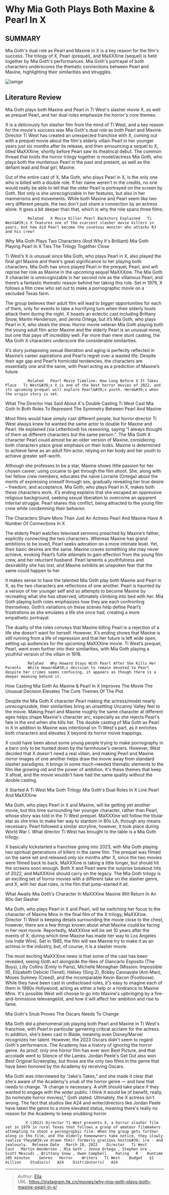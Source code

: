 # Why Mia Goth Plays Both Maxine &amp; Pearl In X


## SUMMARY 



  Mia Goth&#39;s dual role as Pearl and Maxine in X is a key reason for the film&#39;s success.   The trilogy of X, Pearl (prequel), and MaXXXine (sequel) is held together by Mia Goth&#39;s performances.   Mia Goth&#39;s portrayal of both characters underscores the thematic connections between Pearl and Maxine, highlighting their similarities and struggles.  

![iamge](https://static1.srcdn.com/wordpress/wp-content/uploads/2023/01/mia-goth-pearl-and-x-header.png)

## Literature Review
Mia Goth plays both Maxine and Pearl in Ti West&#39;s slasher movie X, as well as prequel Pearl, and her dual roles emphasize the horror&#39;s core themes.




X is a deliciously fun slasher film from the mind of Ti West, and a key reason for the movie&#39;s success was Mia Goth&#39;s dual role as both Pearl and Maxine. Director Ti West has created an unexpected franchise with X, coming out with a prequel movie about the film&#39;s elderly villain Pearl in her younger years just six months after its release, and then announcing a sequel to X, titled MaXXXine, shortly before Pearl saw its theatrical debut. The common thread that holds the horror trilogy together is model/actress Mia Goth, who plays both the murderous Pearl in the past and present, as well as the defiant lead and final girl, Maxine.




Out of the entire cast of X, Mia Goth, who plays Pearl in X, is the only one who is billed with a double role. If her name weren&#39;t in the credits, no one would really be able to tell that the older Pearl is portrayed on the screen by Goth. Not only is she unrecognizable in her features, but also in her mannerisms and movements. While both Maxine and Pearl seem like two very different people, the two don&#39;t just share a connection by an actress alone. It goes a bit deeper than that, which is why the role spans three films.

              Related   X Movie Killer Pearl Backstory Explained   Ti West&#39;s X features one of the scariest slasher movie killers in years, but how did Pearl become the covetous monster who attacks RJ and his crew?    


 Why Mia Goth Plays Two Characters (And Why It&#39;s Brilliant) 
Mia Goth Playing Pearl In X Ties The Trilogy Together
   Close     




Ti West’s X is unusual since Mia Goth, who plays Pearl in X, also played the final girl Maxine and there&#39;s great significance to her playing both characters. Mia Goth has since played Pearl in the prequel, Pearl, and will reprise her role as Maxine in the upcoming sequel MaXXXine. The Mia Goth X character is unrecognizable in her second role as the villainous Pearl, and there’s a fantastic thematic reason behind her taking this role. Set in 1979, X follows a film crew who set out to make a pornographic movie on a secluded Texas farm.

The group believes their adult film will lead to bigger opportunities for each of them, only for events to take a horrifying turn when their elderly hosts attack them during the night. X boasts an eclectic cast including Brittany Snow, Martin Henderson, and Jenna Ortega, but it’s Mia Goth, who plays Pearl in X, who steals the show. Horror movie veteran Mia Goth playing both the young adult film actor Maxine and the elderly Pearl is an unusual move, but one that pays off incredibly well. Far more than mere stunt casting, the Mia Goth X characters underscore the considerable similarities.




X’s story juxtaposing sexual liberation and aging is perfectly reflected in Maxine’s career aspirations and Pearl’s regret over a wasted life. Despite their age gap and Pearl’s homicidal tendencies, the characters are essentially one and the same, with Pearl acting as a prediction of Maxine’s future. 

              Related   Pearl Movie Timeline: How Long Before X It Takes Place   Ti West&#39;s X is one of the best horror movies of 2022, and its upcoming prequel will explore Pearl&#39;s youth. Here&#39;s when the origin story is set.    



 What The Director Has Said About X&#39;s Double Casting 
Ti West Cast Mia Goth In Both Roles To Represent The Symmetry Between Pearl And Maxine
          

Most films would have simply cast different people, but horror director Ti West always knew he wanted the same actor to double for Maxine and Pearl. He explained (via Letterboxd) his reasoning, saying “I always thought of them as different characters but the same person.”. The Mia Goth X character Pearl could almost be an older version of Maxine, considering both characters place great emphasis on their looks. Maxine is determined to achieve fame as an adult film actor, relying on her body and her youth to achieve greater self-worth.




Although she professes to be a star, Maxine shows little passion for her chosen career, using cocaine to get through the film shoot. She, along with her fellow crew members, educates the naïve Lorraine (Ortega) about the merits of expressing oneself through sex, gradually revealing her true desire – freedom, and acceptance. Mia Goth, who plays Pearl in X, makes both these characters work. X’s ending explains that she escaped an oppressive religious background, seeking sexual liberation to overcome an apparent internal struggle. Pearl shares this conflict, being attracted to the young film crew while condemning their behavior.



 The Characters Share More Than Just An Actress 
Pearl And Maxine Have A Number Of Connections In X
          

The elderly Pearl watches televised sermons preached by Maxine’s father, explicitly connecting the two characters. Whereas Maxine has grand ambitions to be loved, Pearl seeks adoration on a more intimate level. Yet, their basic desires are the same. Maxine craves something she may never achieve, evoking Pearl’s futile attempts to gain affection from the young film crew, and her reluctant husband. Pearl laments a youthfulness and desirability she has lost, and Maxine exhibits an unspoken fear that the same could happen to her.




It makes sense to have the talented Mia Goth play both Maxine and Pearl in X, as the two characters are reflections of one another. Pearl is haunted by a version of her younger self and so attempts to become Maxine by recreating what she has observed, ultimately climbing into bed with her. Mia Goth playing both roles emphasizes how they are each confronting themselves. Goth’s variations on these scenes help define Pearl’s frustrations as she emulates a life she once had, creating a more empathetic portrayal.

The duality of the roles conveys that Maxine killing Pearl is a rejection of a life she doesn’t want for herself. However, X’s ending shows that Maxine is still running from a life of repression and that her future is left wide open, setting up audiences for the upcoming MaXXXine movie. Ti West’s prequel, Pearl, went even further into their similarities, with Mia Goth playing a youthful version of the villain in 1918.

              Related   Why Howard Stays With Pearl After She Kills Her Parents   While Howard&#39;s decision to remain devoted to Pearl despite her crimes seems confusing, it appears as though there is a deeper meaning behind it.    






 How Casting Mia Goth As Maxine &amp; Pearl In X Improves The Movie 
The Unusual Decision Elevates The Core Themes Of The Plot
          

Despite the Mia Goth X character Pearl making the actress/model nearly unrecognizable, their similarities bring an unsettling Uncanny Valley feel to the movie. Making Pearl and Maxine roughly the same character at different ages helps shape Maxine&#39;s character arc, especially as she rejects Pearl&#39;s fate in the end when she kills her. The double casting of Mia Goth as Pearl in X in addition to Maxine was intentional on Ti West&#39;s part, as it enriches both characters and elevates X beyond its horror movie trappings.

X could have been about some young people trying to make pornography in a barn only to be hunted down by the farmhouse&#39;s owners. However, West decided that X doesn&#39;t need a real villain, and making Pearl and Maxine mirror images of one another helps draw the movie away from standard slasher paradigms. It brings in some much-needed thematic elements to the film like growing old and the power of ambition. It&#39;s these themes that keep X afloat, and the movie wouldn&#39;t have had the same quality without the double casting.






 X Started A Ti West Mia Goth Trilogy 
Mia Goth&#39;s Dual Roles In X Link Pearl And MaXXXine
          

Mia Goth, who plays Pearl in X and Maxine, will be getting yet another movie, but this time surrounding her younger character, rather than Pearl, whose story was told in the Ti West prequel. MaXXXine will follow the titular star as she tries to make her way to stardom in 80s LA, through any means necessary. Pearl followed a similar storyline, however, it took place during World War I. What director Ti West has brought to the table is a Mia Goth trilogy.

X basically kickstarted a franchise going into 2023, with Mia Goth playing two spiritual generations of killers in the same film. The prequel was filmed on the same set and released only six months after X, since the two movies were filmed back to back. MaXXXine is taking a little longer, but should hit the screens soon enough. Both X and Pearl were the surprise breakout hits of 2022, and MaXXXine should carry on the legacy. The Mia Goth trilogy is an exciting set of horror movies with a different take on the slasher genre, and X, with her dual roles, is the film that jump-started it all.






 What Awaits Mia Goth&#39;s Character In MaXXXine 
Maxine Will Return In An 80s-Set Slasher
          

Mia Goth, who plays Pearl in X and Pearl, will be switching her focus to the character of Maxine Minx in the final film of the X trilogy, MaXXXine. Director Ti West is keeping details surrounding the movie close to the chest, however, there are a few things known about what Maxine could be facing in her next movie. Reportedly, MaXXXine will be set 10 years after the events of X, during which time Maxine has made her way to Los Angeles (via Indie Wire). Set in 1985, the film will see Maxine try to make it as an actress in the industry, but, of course, it is a slasher movie.

The most exciting MaXXXine news is that some of the cast has been revealed, seeing Goth act alongside the likes of Giancarlo Esposito (The Boys), Lilly Collins (Emily in Paris), Michelle Monaghan (Mission: Impossible III), Elizabeth Debicki (Tenet), Halsey (Sing 2), Bobby Cannavale (Ant-Man), Moses Sumney (Creed), and the incomparable Kevin Bacon (Footloose). While they have been cast in undisclosed roles, it&#39;s easy to imagine each of them in 1980s Hollywood, acting as either a help or a hindrance to Maxine Minx. It&#39;s possible West will choose to go into Maxine&#39;s upbringing by a fire-and-brimstone televangelist, and how it will affect her ambition and rise to fame.






 Mia Goth&#39;s Snub Proves The Oscars Needs To Change 
          

Mia Goth did a phenomenal job playing both Pearl and Maxine in Ti West&#39;s franchise, with Pearl in particular garnering critical acclaim for the actress. In addition, she&#39;s been cast in Blade, meaning even Disney/Marvel recognizes her talent. However, the 2023 Oscars didn&#39;t seem to regard Goth&#39;s performance. The Academy has a history of ignoring the horror genre. As proof, only one horror film has ever won Best Picture, and that accolade went to Silence of the Lambs. Jordan Peele&#39;s Get Out also won Best Original Screenplay, but those are the only two films in the genre that have been honored by the Academy by receiving Oscars.

Mia Goth was interviewed by &#34;Jake&#39;s Takes,&#34; and she made it clear that she&#39;s aware of the Academy&#39;s snub of the horror genre — and how that needs to change. &#34;A change is necessary. A shift should take place if they wanted to engage with the wider public. I think it would be of benefit, really, [to nominate horror movies],&#34; Goth stated. Ultimately, the X actress isn&#39;t wrong. The fact that studios like A24 and writer/directors like Jordan Peele have taken the genre to a more elevated status, meaning there&#39;s really no reason for the Academy to keep snubbing horror.




             X (2022) Director Ti West presents X, a horror slasher film set in 1979 in rural Texas that follows a group of amateur filmmakers attempting to shoot a pornographic film. When the group gets further along in the film, and the elderly homeowners take notice, they slowly realize they&#39;ve drawn their formerly gracious hosts&#39; ire - and jealously.  Release Date   March 18, 2022    Director   Ti West    Cast   Martin Henderson , Mia Goth , Jenna Ortega , Stephen Ure , Scott Mescudi , Brittany Snow , Owen Campbell    Rating   R    Runtime   105 minutes    Genres   Horror    Writers   Ti West    Budget   $1 million    Studio(s)   A24    Distributor(s)   A24       


---

> Author: [Ella](https://instagram.hk.cn/)  
> URL: https://instagram.hk.cn/movies/why-mia-goth-plays-both-maxine-pearl-in-x/  

